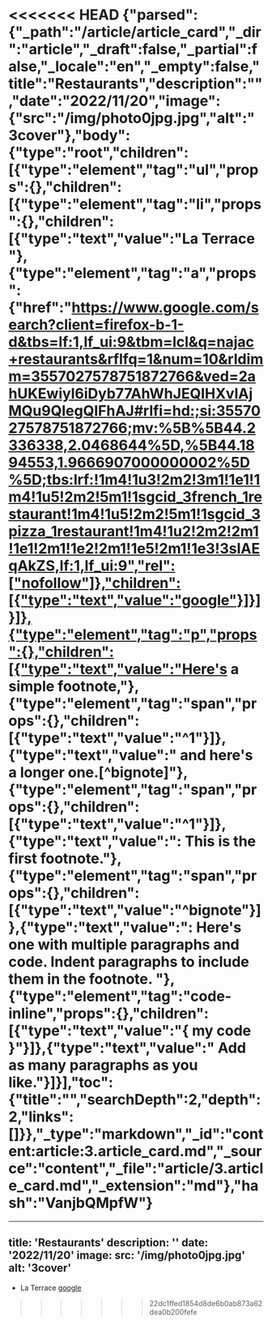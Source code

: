 <<<<<<< HEAD
{"parsed":{"_path":"/article/article_card","_dir":"article","_draft":false,"_partial":false,"_locale":"en","_empty":false,"title":"Restaurants","description":"","date":"2022/11/20","image":{"src":"/img/photo0jpg.jpg","alt":"3cover"},"body":{"type":"root","children":[{"type":"element","tag":"ul","props":{},"children":[{"type":"element","tag":"li","props":{},"children":[{"type":"text","value":"La Terrace "},{"type":"element","tag":"a","props":{"href":"https://www.google.com/search?client=firefox-b-1-d&tbs=lf:1,lf_ui:9&tbm=lcl&q=najac+restaurants&rflfq=1&num=10&rldimm=3557027578751872766&ved=2ahUKEwiyl6iDyb77AhWhJEQIHXvlAjMQu9QIegQIFhAJ#rlfi=hd:;si:3557027578751872766;mv:%5B%5B44.2336338,2.0468644%5D,%5B44.1894553,1.9666907000000002%5D%5D;tbs:lrf:!1m4!1u3!2m2!3m1!1e1!1m4!1u5!2m2!5m1!1sgcid_3french_1restaurant!1m4!1u5!2m2!5m1!1sgcid_3pizza_1restaurant!1m4!1u2!2m2!2m1!1e1!2m1!1e2!2m1!1e5!2m1!1e3!3sIAEqAkZS,lf:1,lf_ui:9","rel":["nofollow"]},"children":[{"type":"text","value":"google"}]}]}]},{"type":"element","tag":"p","props":{},"children":[{"type":"text","value":"Here's a simple footnote,"},{"type":"element","tag":"span","props":{},"children":[{"type":"text","value":"^1"}]},{"type":"text","value":" and here's a longer one.[^bignote]"},{"type":"element","tag":"span","props":{},"children":[{"type":"text","value":"^1"}]},{"type":"text","value":": This is the first footnote."},{"type":"element","tag":"span","props":{},"children":[{"type":"text","value":"^bignote"}]},{"type":"text","value":": Here's one with multiple paragraphs and code.    Indent paragraphs to include them in the footnote.    "},{"type":"element","tag":"code-inline","props":{},"children":[{"type":"text","value":"{ my code }"}]},{"type":"text","value":"    Add as many paragraphs as you like."}]}],"toc":{"title":"","searchDepth":2,"depth":2,"links":[]}},"_type":"markdown","_id":"content:article:3.article_card.md","_source":"content","_file":"article/3.article_card.md","_extension":"md"},"hash":"VanjbQMpfW"}
=======
---
title: 'Restaurants'
description: ''
date: '2022/11/20'
image:
  src: '/img/photo0jpg.jpg'
  alt: '3cover'
---

- La Terrace [google](https://www.google.com/search?client=firefox-b-1-d&tbs=lf:1,lf_ui:9&tbm=lcl&q=najac+restaurants&rflfq=1&num=10&rldimm=3557027578751872766&ved=2ahUKEwiyl6iDyb77AhWhJEQIHXvlAjMQu9QIegQIFhAJ#rlfi=hd:;si:3557027578751872766;mv:[[44.2336338,2.0468644],[44.1894553,1.9666907000000002]];tbs:lrf:!1m4!1u3!2m2!3m1!1e1!1m4!1u5!2m2!5m1!1sgcid_3french_1restaurant!1m4!1u5!2m2!5m1!1sgcid_3pizza_1restaurant!1m4!1u2!2m2!2m1!1e1!2m1!1e2!2m1!1e5!2m1!1e3!3sIAEqAkZS,lf:1,lf_ui:9)
>>>>>>> 22dc1ffed1854d8de6b0ab873a62dea0b200fefe
